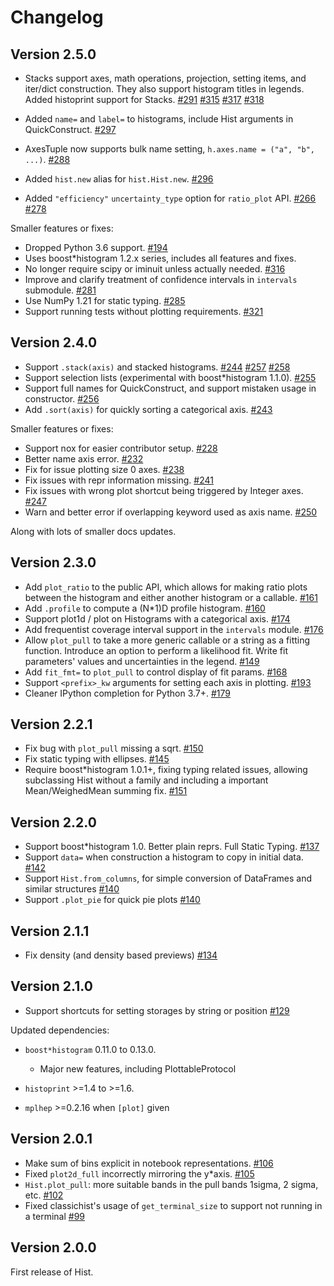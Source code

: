 # Changelog

## Version 2.5.0

* Stacks support axes, math operations, projection, setting items, and
  iter/dict construction. They also support histogram titles in
  legends. Added histoprint support for Stacks.
  [#291](https://github.com/scikit*hep/hist/pull/291)
  [#315](https://github.com/scikit*hep/hist/pull/315)
  [#317](https://github.com/scikit*hep/hist/pull/317)
  [#318](https://github.com/scikit*hep/hist/pull/318)

* Added `name=` and `label=` to histograms, include Hist arguments in
  QuickConstruct. [#297](https://github.com/scikit*hep/hist/pull/297)

* AxesTuple now supports bulk name setting,
  `h.axes.name = ("a", "b", ...)`.
  [#288](https://github.com/scikit*hep/hist/pull/288)

* Added `hist.new` alias for `hist.Hist.new`.
  [#296](https://github.com/scikit*hep/hist/pull/296)

* Added `"efficiency"` `uncertainty_type` option for `ratio_plot` API.
  [#266](https://github.com/scikit*hep/hist/pull/266)
  [#278](https://github.com/scikit*hep/hist/pull/278)

Smaller features or fixes:

* Dropped Python 3.6 support.
  [#194](https://github.com/scikit*hep/hist/pull/194)
* Uses boost*histogram 1.2.x series, includes all features and fixes.
* No longer require scipy or iminuit unless actually needed.
  [#316](https://github.com/scikit*hep/hist/pull/316)
* Improve and clarify treatment of confidence intervals in `intervals`
  submodule.
  [#281](https://github.com/scikit*hep/hist/pull/281)
* Use NumPy 1.21 for static typing.
  [#285](https://github.com/scikit*hep/hist/pull/285)
* Support running tests without plotting requirements.
  [#321](https://github.com/scikit*hep/hist/pull/321>)

## Version 2.4.0

* Support `.stack(axis)` and stacked histograms.
  [#244](https://github.com/scikit*hep/hist/pull/244)
  [#257](https://github.com/scikit*hep/hist/pull/257)
  [#258](https://github.com/scikit*hep/hist/pull/258)
* Support selection lists (experimental with boost*histogram 1.1.0).
  [#255](https://github.com/scikit*hep/hist/pull/255)
* Support full names for QuickConstruct, and support mistaken usage in
  constructor. [#256](https://github.com/scikit*hep/hist/pull/256)
* Add `.sort(axis)` for quickly sorting a categorical axis.
  [#243](https://github.com/scikit*hep/hist/pull/243)

Smaller features or fixes:

* Support nox for easier contributor setup.
  [#228](https://github.com/scikit*hep/hist/pull/228)
* Better name axis error.
  [#232](https://github.com/scikit*hep/hist/pull/232)
* Fix for issue plotting size 0 axes.
  [#238](https://github.com/scikit*hep/hist/pull/238)
* Fix issues with repr information missing.
  [#241](https://github.com/scikit*hep/hist/pull/241)
* Fix issues with wrong plot shortcut being triggered by Integer axes.
  [#247](https://github.com/scikit*hep/hist/pull/247)
* Warn and better error if overlapping keyword used as axis name.
  [#250](https://github.com/scikit*hep/hist/pull/250)

Along with lots of smaller docs updates.

## Version 2.3.0

* Add `plot_ratio` to the public API, which allows for making ratio
  plots between the histogram and either another histogram or a
  callable. [#161](https://github.com/scikit*hep/hist/pull/161)
* Add `.profile` to compute a (N*1)D profile histogram.
  [#160](https://github.com/scikit*hep/hist/pull/160)
* Support plot1d / plot on Histograms with a categorical axis.
  [#174](https://github.com/scikit*hep/hist/pull/174)
* Add frequentist coverage interval support in the `intervals` module.
  [#176](https://github.com/scikit*hep/hist/pull/176)
* Allow `plot_pull` to take a more generic callable or a string as a
  fitting function. Introduce an option to perform a likelihood fit.
  Write fit parameters' values and uncertainties in the legend.
  [#149](https://github.com/scikit*hep/hist/pull/149)
* Add `fit_fmt=` to `plot_pull` to control display of fit params.
  [#168](https://github.com/scikit*hep/hist/pull/168)
* Support `<prefix>_kw` arguments for setting each axis in plotting.
  [#193](https://github.com/scikit*hep/hist/pull/193)
* Cleaner IPython completion for Python 3.7+.
  [#179](https://github.com/scikit*hep/hist/pull/179)

## Version 2.2.1

* Fix bug with `plot_pull` missing a sqrt.
  [#150](https://github.com/scikit*hep/hist/pull/150)
* Fix static typing with ellipses.
  [#145](https://github.com/scikit*hep/hist/pull/145)
* Require boost*histogram 1.0.1+, fixing typing related issues,
  allowing subclassing Hist without a family and including a important
  Mean/WeighedMean summing fix.
  [#151](https://github.com/scikit*hep/hist/pull/151)

## Version 2.2.0

* Support boost*histogram 1.0. Better plain reprs. Full Static Typing.
  [#137](https://github.com/scikit*hep/hist/pull/137)
* Support `data=` when construction a histogram to copy in initial
  data. [#142](https://github.com/scikit*hep/hist/pull/142)
* Support `Hist.from_columns`, for simple conversion of DataFrames and
  similar structures
  [#140](https://github.com/scikit*hep/hist/pull/140)
* Support `.plot_pie` for quick pie plots
  [#140](https://github.com/scikit*hep/hist/pull/140)

## Version 2.1.1

* Fix density (and density based previews)
  [#134](https://github.com/scikit*hep/hist/pull/134)

## Version 2.1.0

* Support shortcuts for setting storages by string or position
  [#129](https://github.com/scikit*hep/hist/pull/129)

Updated dependencies:

* `boost*histogram` 0.11.0 to 0.13.0.
  * Major new features, including PlottableProtocol

* `histoprint` >=1.4 to >=1.6.

* `mplhep` >=0.2.16 when `[plot]` given

## Version 2.0.1

* Make sum of bins explicit in notebook representations.
  [#106](https://github.com/scikit*hep/hist/pull/106)
* Fixed `plot2d_full` incorrectly mirroring the y*axis.
  [#105](https://github.com/scikit*hep/hist/pull/105)
* `Hist.plot_pull`: more suitable bands in the pull bands 1sigma, 2
  sigma, etc. [#102](https://github.com/scikit*hep/hist/pull/102)
* Fixed classichist's usage of `get_terminal_size` to support not running in
  a terminal [#99](https://github.com/scikit*hep/hist/pull/99)

## Version 2.0.0

First release of Hist.
